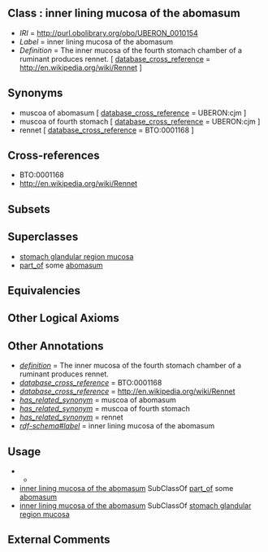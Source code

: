 
## Class : inner lining mucosa of the abomasum

 * *IRI* = http://purl.obolibrary.org/obo/UBERON_0010154
 * *Label* = inner lining mucosa of the abomasum
 * *Definition* = The inner mucosa of the fourth stomach chamber of a ruminant produces rennet. [ [database_cross_reference](../../ef/oboInOwl#hasDbXref.md) = http://en.wikipedia.org/wiki/Rennet ]

## Synonyms

 * muscoa of abomasum [ [database_cross_reference](../../ef/oboInOwl#hasDbXref.md) = UBERON:cjm ]
 * muscoa of fourth stomach [ [database_cross_reference](../../ef/oboInOwl#hasDbXref.md) = UBERON:cjm ]
 * rennet [ [database_cross_reference](../../ef/oboInOwl#hasDbXref.md) = BTO:0001168 ]

## Cross-references

 * BTO:0001168
 * http://en.wikipedia.org/wiki/Rennet

## Subsets


## Superclasses

 * [stomach glandular region mucosa](../../UBERON/31/UBERON_0006931.md)
 * [part_of](../../BFO/50/BFO_0000050.md) some [abomasum](../../UBERON/58/UBERON_0007358.md)

## Equivalencies


## Other Logical Axioms


## Other Annotations

 * *[definition](../../IAO/15/IAO_0000115.md)* = The inner mucosa of the fourth stomach chamber of a ruminant produces rennet.
 * *[database_cross_reference](../../ef/oboInOwl#hasDbXref.md)* = BTO:0001168
 * *[database_cross_reference](../../ef/oboInOwl#hasDbXref.md)* = http://en.wikipedia.org/wiki/Rennet
 * *[has_related_synonym](../../ym/oboInOwl#hasRelatedSynonym.md)* = muscoa of abomasum
 * *[has_related_synonym](../../ym/oboInOwl#hasRelatedSynonym.md)* = muscoa of fourth stomach
 * *[has_related_synonym](../../ym/oboInOwl#hasRelatedSynonym.md)* = rennet
 * *[rdf-schema#label](../../el/rdf-schema#label.md)* = inner lining mucosa of the abomasum

## Usage

 * -
 * [inner lining mucosa of the abomasum](../../UBERON/54/UBERON_0010154.md) SubClassOf [part_of](../../BFO/50/BFO_0000050.md) some [abomasum](../../UBERON/58/UBERON_0007358.md)
 * [inner lining mucosa of the abomasum](../../UBERON/54/UBERON_0010154.md) SubClassOf [stomach glandular region mucosa](../../UBERON/31/UBERON_0006931.md)

## External Comments

